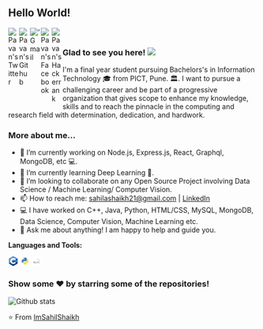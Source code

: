 ## Hello World!

<a href="https://twitter.com/imsahilshaikh98">
  <img align="left" alt="Pavan's Twitter" width="22px" src="https://cdn.jsdelivr.net/npm/simple-icons@v3/icons/twitter.svg" />
</a>
<a href="https://www.linkedin.com/in/sahilshaikh21/>
  <img align="left" alt="Pavan's Linkdein" width="22px" src="https://cdn.jsdelivr.net/npm/simple-icons@v3/icons/linkedin.svg" />
</a>
<a href="https://github.com/ImSahilShaikh">
  <img align="left" alt="Pavan's Github" width="22px" src="https://cdn.jsdelivr.net/npm/simple-icons@v3/icons/github.svg" />
</a>
<a href="sahilashaikh21@gmail.com">
  <img align="left" alt="'Gmail" width="22px" src="https://cdn.jsdelivr.net/npm/simple-icons@3.1.0/icons/gmail.svg" />
</a>
<a href="https://www.facebook.com/sahilashaikh21/">
  <img align="left" alt="Pavan's Facebook" width="22px" src="https://cdn.jsdelivr.net/npm/simple-icons@v3/icons/facebook.svg" />
</a>
<a href="https://www.hackerrank.com/ImSahilShaikh">
  <img align="left" alt="Pavan's Hackerrank" width="22px" src="https://cdn.jsdelivr.net/npm/simple-icons@v3/icons/hackerrank.svg" />
</a>

<br />

### Glad to see you here! ![](https://visitor-badge.glitch.me/badge?page_id=ImSahilShaikh.ImSahilShaikh)

I'm a final year student pursuing Bachelors's in Information Technology 🎓 from PICT, Pune. 🏛. I want to pursue a challenging career and be part of a progressive organization that gives scope to enhance my knowledge, skills and to reach the pinnacle in the computing and research field with determination, dedication, and hardwork.

### More about me...

- 🔭 I’m currently working on Node.js, Express.js, React, Graphql, MongoDB, etc 💻.
- 🌱 I’m currently learning Deep Learning 🚀.
- 👯 I’m looking to collaborate on any Open Source Project involving Data Science / Machine Learning/ Computer Vision.
- 📫 How to reach me: sahilashaikh21@gmail.com | [LinkedIn](https://www.linkedin.com/in/sahilshaikh21/)
- 💻 I have worked on C++, Java, Python, HTML/CSS, MySQL, MongoDB, Data Science, Computer Vision, Machine Learning etc.
- 💬 Ask me about anything! I am happy to help and guide you.

**Languages and Tools:**  

<code><img height="20" src="https://raw.githubusercontent.com/github/explore/80688e429a7d4ef2fca1e82350fe8e3517d3494d/topics/cpp/cpp.png"></code>
<code><img height="20" src="https://raw.githubusercontent.com/github/explore/80688e429a7d4ef2fca1e82350fe8e3517d3494d/topics/python/python.png"></code>
<code><img height="20" src="https://raw.githubusercontent.com/github/explore/80688e429a7d4ef2fca1e82350fe8e3517d3494d/topics/mysql/mysql.png"></code>





### Show some ❤️ by starring some of the repositories!

![Github stats](https://github-readme-stats.vercel.app/api?username=ImSahilShaikh&show_icons=true&hide_border=true)

⭐️ From [ImSahilShaikh](https://github.com/ImSahilShaikh)
